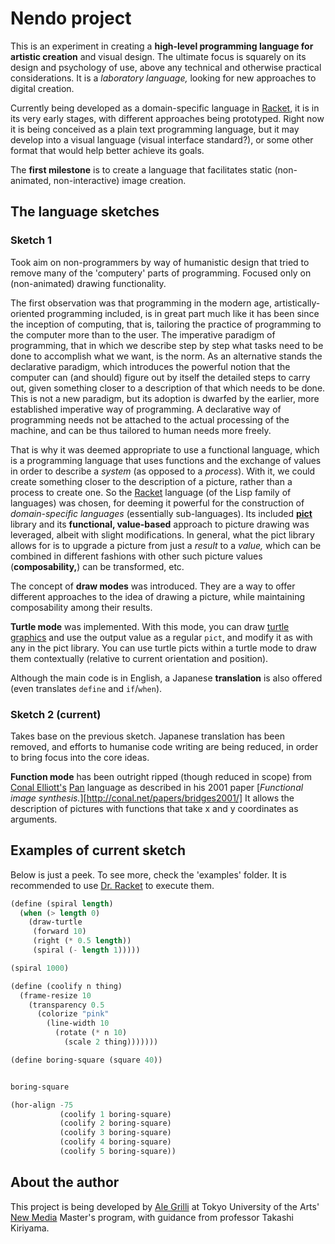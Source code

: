 
Nendo project
=============

This is an experiment in creating a **high-level programming language for artistic creation** and visual design. The ultimate focus is squarely on its design and psychology of use, above any technical and otherwise practical considerations. It is a _laboratory language,_ looking for new approaches to digital creation.

Currently being developed as a domain-specific language in [Racket][racket], it is in its very early stages, with different approaches being prototyped. Right now it is being conceived as a plain text programming language, but it may develop into a visual language (visual interface standard?), or some other format that would help better achieve its goals.

The **first milestone** is to create a language that facilitates static (non-animated, non-interactive) image creation.

[racket]: http://racket-lang.org/


## The language sketches


### Sketch 1

Took aim on non-programmers by way of humanistic design that tried to remove many of the 'computery' parts of programming. Focused only on (non-animated) drawing functionality.

The first observation was that programming in the modern age, artistically-oriented programming included, is in great part much like it has been since the inception of computing, that is, tailoring the practice of programming to the computer more than to the user. The imperative paradigm of programming, that in which we describe step by step what tasks need to be done to accomplish what we want, is the norm. As an alternative stands the declarative paradigm, which introduces the powerful notion that the computer can (and should) figure out by itself the detailed steps to carry out, given something closer to a description of that which needs to be done. This is not a new paradigm, but its adoption is dwarfed by the earlier, more established imperative way of programming. A declarative way of programming needs not be attached to the actual processing of the machine, and can be thus tailored to human needs more freely.

That is why it was deemed appropriate to use a functional language, which is a programming language that uses functions and the exchange of values in order to describe a _system_ (as opposed to a _process_). With it, we could create something closer to the description of a picture, rather than a process to create one. So the [Racket][racket] language (of the Lisp family of languages) was chosen, for deeming it powerful for the construction of _domain-specific languages_ (essentially sub-languages). Its included [**pict**][pict] library and its **functional, value-based** approach to picture drawing was leveraged, albeit with slight modifications. In general, what the pict library allows for is to upgrade a picture from just a _result_ to a _value,_ which can be combined in different fashions with other such picture values (**composability,**) can be transformed, etc.

The concept of **draw modes** was introduced. They are a way to offer different approaches to the idea of drawing a picture, while maintaining composability among their results.

**Turtle mode** was implemented. With this mode, you can draw [turtle graphics][turtle-graphics] and use the output value as a regular `pict`, and modify it as with any in the pict library. You can use turtle picts within a turtle mode to draw them contextually (relative to current orientation and position).

Although the main code is in English, a Japanese **translation** is also offered (even translates `define` and `if`/`when`).


### Sketch 2 (current)

Takes base on the previous sketch. Japanese translation has been removed, and efforts to humanise code writing are being reduced, in order to bring focus into the core ideas.

**Function mode** has been outright ripped (though reduced in scope) from [Conal Elliott's][elliott] [Pan][pan] language as described in his 2001 paper [_Functional image synthesis._][http://conal.net/papers/bridges2001/] It allows the description of pictures with functions that take x and y coordinates as arguments.

[racket]: http://racket-lang.org/
[pict]: http://docs.racket-lang.org/pict/index.html
[turtle-graphics]: https://en.wikipedia.org/wiki/Turtle_graphics
[elliott]: http://conal.net/
[pan]: http://conal.net/Pan/Gallery/default.htm


## Examples of current sketch

Below is just a peek. To see more, check the 'examples' folder. It is recommended to use [Dr. Racket][racket] to execute them.

```lisp
(define (spiral length)
  (when (> length 0)
    (draw-turtle
     (forward 10)
     (right (* 0.5 length))
     (spiral (- length 1)))))

(spiral 1000)
```

```lisp
(define (coolify n thing)
  (frame-resize 10
    (transparency 0.5
      (colorize "pink"
        (line-width 10
          (rotate (* n 10)
            (scale 2 thing)))))))

(define boring-square (square 40))


boring-square

(hor-align -75
           (coolify 1 boring-square)
           (coolify 2 boring-square)
           (coolify 3 boring-square)
           (coolify 4 boring-square)
           (coolify 5 boring-square))
```


## About the author

This project is being developed by [Ale Grilli][agj] at Tokyo University of the Arts' [New Media][new-media] Master's program, with guidance from professor Takashi Kiriyama.

[agj]: http://agj.cl/
[new-media]: http://www.fm.geidai.ac.jp/newmedia/newmedia-about-en

